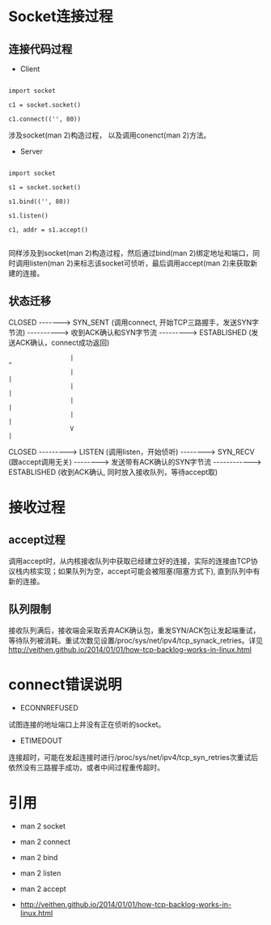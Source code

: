 
Socket连接过程
==============

连接代码过程
------------


  * Client


```

import socket

c1 = socket.socket()

c1.connect(('', 80))

```

涉及socket(man 2)构造过程， 以及调用conenct(man 2)方法。


  * Server


```

import socket

s1 = socket.socket()

s1.bind(('', 80))

s1.listen()

c1, addr = s1.accept()


```

同样涉及到socket(man 2)构造过程，然后通过bind(man 2)绑定地址和端口，同时调用listen(man 2)来标志该socket可侦听，最后调用accept(man 2)来获取新建的连接。


状态迁移
--------

CLOSED  ------->  SYN_SENT (调用connect, 开始TCP三路握手，发送SYN字节流)   ---------->   收到ACK确认和SYN字节流    ---------> ESTABLISHED (发送ACK确认，connect成功返回)

                     |                                                                           ^
					 |                                                                           |
					 |                                                                           |
					 |                                                                           |
					 |                                                                           |
					 V                                                                           |

CLOSED ---------> LISTEN (调用listen，开始侦听)  --------> SYN_RECV (跟accept调用无关) -------->  发送带有ACK确认的SYN字节流  ------------> ESTABLISHED (收到ACK确认, 同时放入接收队列，等待accept取)



接收过程
============

accept过程
----------

调用accept时，从内核接收队列中获取已经建立好的连接，实际的连接由TCP协议栈内核实现；如果队列为空，accept可能会被阻塞(阻塞方式下), 直到队列中有新的连接。


队列限制
--------

接收队列满后，接收端会采取丢弃ACK确认包，重发SYN/ACK包让发起端重试，等待队列被消耗。重试次数见设置/proc/sys/net/ipv4/tcp\_synack_retries。详见<http://veithen.github.io/2014/01/01/how-tcp-backlog-works-in-linux.html>


connect错误说明
===============

  * ECONNREFUSED

试图连接的地址端口上并没有正在侦听的socket。

  * ETIMEDOUT

连接超时，可能在发起连接时进行/proc/sys/net/ipv4/tcp\_syn_retries次重试后依然没有三路握手成功，或者中间过程重传超时。


引用
====

  * man 2 socket

  * man 2 connect

  * man 2 bind

  * man 2 listen

  * man 2 accept

  * <http://veithen.github.io/2014/01/01/how-tcp-backlog-works-in-linux.html>
